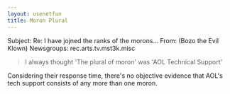 ```yaml
---
layout: usenetfun
title: Moron Plural
---
```



Subject: Re: I have jojned the ranks of the morons... 
From: (Bozo the Evil Klown)
Newsgroups: rec.arts.tv.mst3k.misc
>I always thought 'The plural of moron' was 'AOL Technical Support'

Considering their response time, there's no objective evidence that AOL's tech support consists of any more than one moron.


   